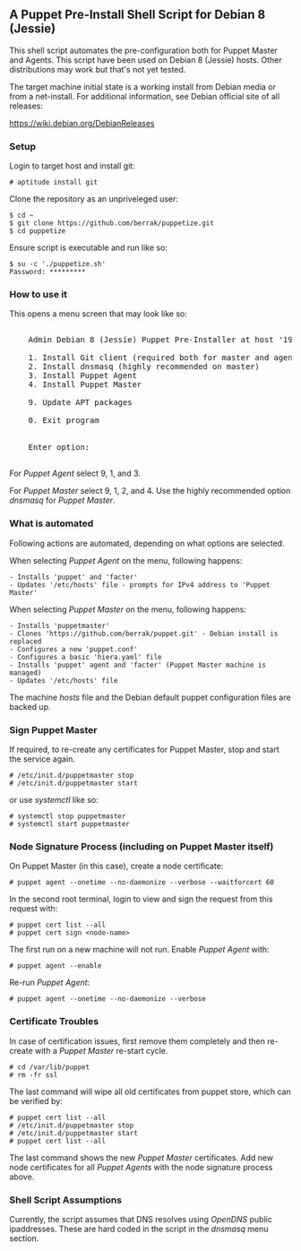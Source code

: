 ## A Puppet Pre-Install Shell Script for Debian 8 (Jessie)

This shell script automates the pre-configuration both for Puppet Master and Agents.
This script have been used on Debian 8 (Jessie) hosts. Other distributions may work
but that's not yet tested. 

The target machine initial state is a working install from Debian media or from a
net-install. For additional information, see Debian official site of all releases:

https://wiki.debian.org/DebianReleases
   
### Setup   
    
Login to target host and install git: 

    # aptitude install git
    
Clone the repository as an unpriveleged user:

    $ cd ~    
    $ git clone https://github.com/berrak/puppetize.git
    $ cd puppetize
    
Ensure script is executable and run like so:

    $ su -c './puppetize.sh'
    Password: *********
    

### How to use it

This opens a menu screen that may look like so:

<pre>

    Admin Debian 8 (Jessie) Puppet Pre-Installer at host '192.168.0.222' (eth0)

    1. Install Git client (required both for master and agents)
    2. Install dnsmasq (highly recommended on master)
    3. Install Puppet Agent
    4. Install Puppet Master

    9. Update APT packages

    0. Exit program


    Enter option: 

</pre>


For *Puppet Agent* select 9, 1, and 3.

For *Puppet Master* select 9, 1, 2, and 4.
Use the highly recommended option *dnsmasq* for *Puppet Master*.


### What is automated

Following actions are automated, depending on what options are selected.

When selecting *Puppet Agent* on the menu, following happens: 

    - Installs 'puppet' and 'facter'
    - Updates '/etc/hosts' file - prompts for IPv4 address to 'Puppet Master'

When selecting *Puppet Master* on the menu, following happens:


    - Installs 'puppetmaster'
    - Clones 'https://github.com/berrak/puppet.git' - Debian install is replaced
    - Configures a new 'puppet.conf'
    - Configures a basic 'hiera.yaml' file
    - Installs 'puppet' agent and 'facter' (Puppet Master machine is managed)
    - Updates '/etc/hosts' file
    
The machine *hosts* file and the Debian default puppet configuration files are backed up.


### Sign Puppet Master

If required, to re-create any certificates for Puppet Master, stop and start the service again.

    # /etc/init.d/puppetmaster stop
    # /etc/init.d/puppetmaster start 

or use *systemctl* like so:

    # systemctl stop puppetmaster
    # systemctl start puppetmaster
    
    
### Node Signature Process (including on Puppet Master itself)
    
On Puppet Master (in this case), create a node certificate:

    # puppet agent --onetime --no-daemonize --verbose --waitforcert 60
    
In the second root terminal, login to view and sign the request from this request with:

    # puppet cert list --all
    # puppet cert sign <node-name>
    
The first run on a new machine will not run. Enable *Puppet Agent* with:

    # puppet agent --enable
    
Re-run *Puppet Agent*:
    
    # puppet agent --onetime --no-daemonize --verbose


### Certificate Troubles

In case of certification issues, first remove them completely and then re-create
with a *Puppet Master* re-start cycle. 

    # cd /var/lib/puppet
    # rm -fr ssl
    
The last command will wipe all old certificates from puppet store, which can be verified by:

    # puppet cert list --all
    # /etc/init.d/puppetmaster stop
    # /etc/init.d/puppetmaster start
    # puppet cert list --all  

The last command shows the new *Puppet Master* certificates. Add new node certificates
for all *Puppet Agents* with the node signature process above.


### Shell Script Assumptions

Currently, the script assumes that DNS resolves using *OpenDNS* public ipaddresses.
These are hard coded in the script in the *dnsmasq* menu section.

